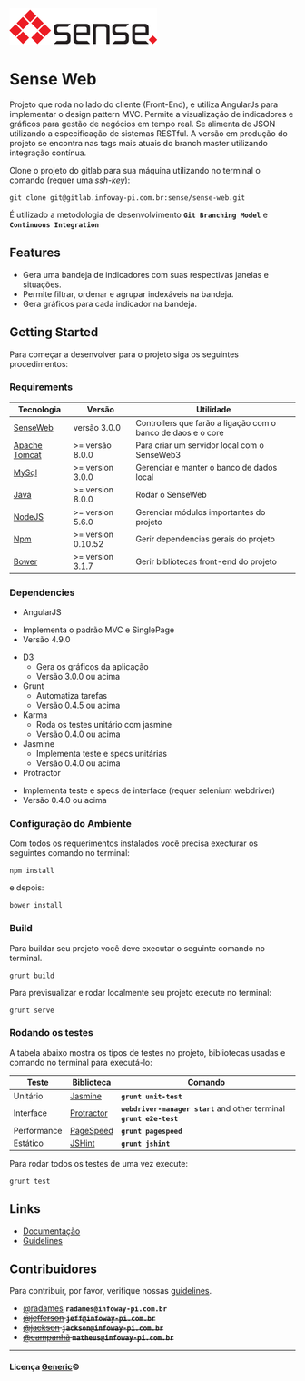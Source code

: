 ![Sense Logo](sense-marca.png)

# Sense Web #


Projeto que roda no lado do cliente (Front-End), e utiliza AngularJs para implementar o design pattern MVC. Permite a visualização de indicadores e gráficos para gestão de negócios em tempo real. Se alimenta de JSON utilizando a especificação de sistemas RESTful. A versão em produção do projeto se encontra nas tags mais atuais do branch master utilizando integração contínua.

Clone o projeto do gitlab para sua máquina utilizando no terminal o comando (requer uma *ssh-key*):

    git clone git@gitlab.infoway-pi.com.br:sense/sense-web.git

É utilizado a metodologia de desenvolvimento **```Git Branching Model```** e **```Continuous Integration```**

## Features #

* Gera uma bandeja de indicadores com suas respectivas janelas e situações.
* Permite filtrar, ordenar e agrupar indexáveis na bandeja.
* Gera  gráficos para cada indicador na bandeja.

## Getting Started #

Para começar a desenvolver para o projeto siga os seguintes procedimentos:

### Requirements
| Tecnologia | Versão | Utilidade |
|------------|------------|------------|
| [SenseWeb](www.com) | versão 3.0.0 | Controllers que farão a ligação com o banco de daos e o core |
| [Apache Tomcat](www.com) | >= versão 8.0.0 | Para criar um servidor local com o SenseWeb3 |
| [MySql](www.com) | >= version 3.0.0 | Gerenciar e manter o banco de dados local |
| [Java](www.com) | >= version 8.0.0 | Rodar o SenseWeb |
| [NodeJS](www.com) | >= version 5.6.0 | Gerenciar módulos importantes do projeto |
| [Npm](www.com) | >= version 0.10.52 | Gerir dependencias gerais do projeto |
| [Bower](www.com) | >= version 3.1.7 | Gerir bibliotecas front-end do projeto |

### Dependencies

* AngularJS
 - Implementa o padrão MVC e SinglePage
 - Versão  4.9.0
* D3
  - Gera os gráficos da aplicação
  - Versão 3.0.0 ou acima
* Grunt
  - Automatiza tarefas
  - Versão 0.4.5 ou acima
* Karma
  - Roda os testes unitário com jasmine
  - Versão 0.4.0 ou acima
* Jasmine
  - Implementa teste e specs unitárias
  - Versão 0.4.0 ou acima
* Protractor  
- Implementa teste e specs de interface (requer selenium webdriver)
- Versão 0.4.0 ou acima

### Configuração do Ambiente

Com todos os requerimentos instalados você  precisa execturar os seguintes comando no terminal:

    npm install

e depois:

    bower install

### Build

Para buildar seu projeto você deve executar o seguinte comando no terminal.

    grunt build

Para previsualizar e rodar localmente seu projeto execute no terminal:   

    grunt serve

### Rodando os testes

A tabela abaixo mostra os tipos de testes no projeto, bibliotecas usadas e comando no terminal para executá-lo:

| Teste | Biblioteca | Comando |
|-------|------------|---------|
|Unitário| [Jasmine](www.com) |   **```grunt unit-test```** |
|Interface| [Protractor](www.com) | **```webdriver-manager start```** and other terminal **```grunt e2e-test```** |
|Performance| [PageSpeed](www.com) | **```grunt pagespeed```** |
|Estático| [JSHint](www.com) | **```grunt jshint```**|

Para rodar todos os testes de uma vez execute:

    grunt test

## Links

* [Documentação](http://www.sense.com)
* [Guidelines](http://www.sense.com)

## Contribuidores
Para contribuir, por favor, verifique nossas [guidelines](contributing.md).

* [@radames](http://github.com/radames-armageddon) **```radames@infoway-pi.com.br```**
* ~~[@jefferson](http://github.com/) **```jeff@infoway-pi.com.br```**~~
* ~~[@jackson](http://github.com/) **```jackson@infoway-pi.com.br```**~~
* ~~[@campanhã](http://github.com/) **```matheus@infoway-pi.com.br```**~~

------------
#### Licença [Generic](http://license.com)&copy;
